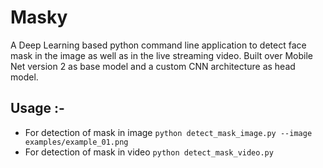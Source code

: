 # Masky
A Deep Learning based python command line application to detect face mask in the image as well as in the live streaming video. Built over Mobile Net version 2 as base model and a custom CNN architecture as head model.
## Usage :-
+ For detection of mask in image `python detect_mask_image.py --image examples/example_01.png`
+ For detection of mask in video `python detect_mask_video.py`
